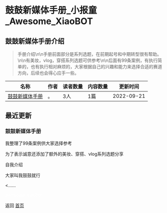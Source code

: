# 鼓鼓新媒体手册_小报童_Awesome_XiaoBOT

## 鼓鼓新媒体手册介绍
> 手册介绍\n\n手册前面部分是系列选题，在前期起号和中期转型很有帮助。\n\n有美妆，vlog，穿搭系列选题可供参考\n\n后面有99条案例，有执行简单的，也有执行相对麻烦的，大家根据自己的兴趣和能力来选择合适的赛道方向，后续也会得心应手一些。  
  


|名称|作者|读者数量|内容数量|更新时间|
|---|---|---|---|---|
|[鼓鼓新媒体手册](https://xiaobot.net/p/kpan102?refer=9c3f1c95-a052-465a-9902-f6d75080262a)|。|3人|1篇|2022-09-21|

## 最近更新
### 鼓鼓新媒体手册

我整理了99条案例供大家选择参考

为了表示诚意还添加了额外的美妆、穿搭、vlog系列选题分享

自我介绍

大家叫我鼓鼓就行

<......


<a href="https://github.com/Reno9527/awesome-xiaobot" style="color: white; text-decoration: none;">awesome-xiaobot</a>

返回 [首页](../README.md)
